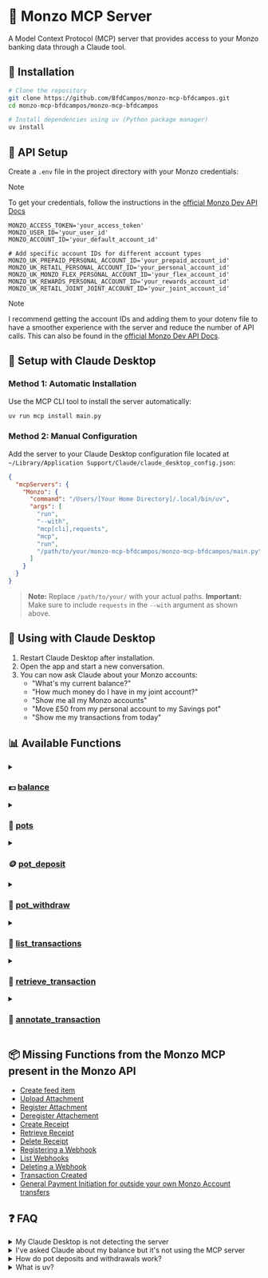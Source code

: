 # 🏦 Monzo MCP Server

A Model Context Protocol (MCP) server that provides access to your Monzo banking data through a Claude tool.

## 🚀 Installation

```bash
# Clone the repository
git clone https://github.com/BfdCampos/monzo-mcp-bfdcampos.git
cd monzo-mcp-bfdcampos/monzo-mcp-bfdcampos

# Install dependencies using uv (Python package manager)
uv install
```

## 🔑 API Setup

Create a `.env` file in the project directory with your Monzo credentials:

> [!NOTE]
> To get your credentials, follow the instructions in the [official Monzo Dev API Docs](https://docs.monzo.com/)

```
MONZO_ACCESS_TOKEN='your_access_token'
MONZO_USER_ID='your_user_id'
MONZO_ACCOUNT_ID='your_default_account_id'

# Add specific account IDs for different account types
MONZO_UK_PREPAID_PERSONAL_ACCOUNT_ID='your_prepaid_account_id'
MONZO_UK_RETAIL_PERSONAL_ACCOUNT_ID='your_personal_account_id'
MONZO_UK_MONZO_FLEX_PERSONAL_ACCOUNT_ID='your_flex_account_id'
MONZO_UK_REWARDS_PERSONAL_ACCOUNT_ID='your_rewards_account_id'
MONZO_UK_RETAIL_JOINT_JOINT_ACCOUNT_ID='your_joint_account_id'
```

> [!NOTE]
> I recommend getting the account IDs and adding them to your dotenv file to have a smoother experience with the server and reduce the number of API calls. This can also be found in the [official Monzo Dev API Docs](https://docs.monzo.com/).

## 🔧 Setup with Claude Desktop

### Method 1: Automatic Installation

Use the MCP CLI tool to install the server automatically:

```bash
uv run mcp install main.py
```

### Method 2: Manual Configuration

Add the server to your Claude Desktop configuration file located at `~/Library/Application Support/Claude/claude_desktop_config.json`:

```json
{
  "mcpServers": {
    "Monzo": {
      "command": "/Users/[Your Home Directory]/.local/bin/uv",
      "args": [
        "run",
        "--with",
        "mcp[cli],requests",
        "mcp",
        "run",
        "/path/to/your/monzo-mcp-bfdcampos/monzo-mcp-bfdcampos/main.py"
      ]
    }
  }
}
```

> **Note:** Replace `/path/to/your/` with your actual paths.
> **Important:** Make sure to include `requests` in the `--with` argument as shown above.

## 🤖 Using with Claude Desktop

1. Restart Claude Desktop after installation.
2. Open the app and start a new conversation.
3. You can now ask Claude about your Monzo accounts:
   - "What's my current balance?"
   - "How much money do I have in my joint account?"
   - "Show me all my Monzo accounts"
   - "Move £50 from my personal account to my Savings pot"
   - "Show me my transactions from today"

## 📊 Available Functions

<details>
<summary>

### 💷 [balance](https://docs.monzo.com/#balance)

</summary>

Returns the balance, spending today, and currency for a specified account type.

Parameters:

- `account_type` (optional): Type of account to check balance for. Options: "default", "personal", "prepaid", "flex", "rewards", "joint"

Example requests:

```
What's my current balance?
How much money do I have in my joint account?
What's the balance of my flex account?
```

</details>

<details>
<summary>

### 🍯 [pots](https://docs.monzo.com/#pots)

</summary>

Returns the list of pots for a specified account type.

Parameters:

- `account_type` (optional): Type of account to check pots for. Options: "default", "personal", "prepaid", "flex", "rewards", "joint"

Example requests:

```
Show me my pots
How many pots do I have?
How much money do I have in my "Savings" pot?
```

</details>

<details>
<summary>

### 🪙 [pot_deposit](https://docs.monzo.com/#deposit-into-a-pot)

</summary>

Deposit money from an account into a pot.

Parameters:

- `pot_id` (required): The ID of the pot to deposit money into
- `amount` (required): The amount to deposit in pence (e.g., 1000 for £10.00)
- `account_type` (optional): The account to withdraw from. Default is "personal"
- `triggered_by` (optional): Source identifier for the transaction. Default is "mcp"

Example requests:

```
Add £25 to my Savings pot
Move £10 from my personal account to my Holiday pot
```

</details>

<details>
<summary>

### 🏧 [pot_withdraw](https://docs.monzo.com/#withdraw-from-a-pot)

</summary>

Withdraw money from a pot back to an account.

Parameters:

- `pot_id` (required): The ID of the pot to withdraw money from
- `amount` (required): The amount to withdraw in pence (e.g., 1000 for £10.00)
- `account_type` (optional): The account to deposit into. Default is "personal"
- `triggered_by` (optional): Source identifier for the transaction. Default is "mcp"

Example requests:

```
Take £25 from my Savings pot
Withdraw £10 from my Holiday pot to my personal account
```

</details>

<details>
<summary>

### 🧾 [list_transactions](https://docs.monzo.com/#list-transactions)

</summary>

Lists transactions for a specified account.

Parameters:

- `account_type` (optional): Type of account to list transactions for. Default is "personal"
- `since` (optional): Start date for transactions in ISO 8601 format (e.g., "2025-05-20T00:00:00Z")
- `before` (optional): End date for transactions in ISO 8601 format
- `limit` (optional): Maximum number of transactions to return. Default is 1000

Example requests:

```
Show me my recent transactions
What transactions do I have from today?
List all transactions from my joint account this month
```

</details>

<details>
<summary>

### 📖 [retrieve_transaction](https://docs.monzo.com/#retrieve-transaction)

</summary>

Retrieves details of a specific transaction.

Parameters:

- `transaction_id` (required): The ID of the transaction to retrieve
- `expand` (optional): Additional data to include in the response. Default is "merchant"

Example requests:

```
Show me the details of my last transaction
What was the last transaction I made?
```

</details>

<details>
<summary>

### 📝 [annotate_transaction](https://docs.monzo.com/#annotate-transaction)

</summary>

Edits the metadata of a transaction.

Parameters:

- `transaction_id` (required): The ID of the transaction to annotate
- `metadata_key` (required): The key of the metadata to edit. Default is 'notes'
- `metadata_value` (required): The new value for the metadata key. Empty values will remove the key
- `delete_note` (optional): If set to true, the note will be deleted. Default is false

Example requests:

```
Add a note to my last transaction saying "Dinner with friends"
Remove the note from my last transaction
```

</details>

## 📦 Missing Functions from the Monzo MCP present in the Monzo API

- [Create feed item](https://docs.monzo.com/#create-feed-item)
- [Upload Attachment](https://docs.monzo.com/#upload-attachment)
- [Register Attachment](https://docs.monzo.com/#register-attachment)
- [Deregister Attachement](https://docs.monzo.com/#deregister-attachment)
- [Create Receipt](https://docs.monzo.com/#create-receipt)
- [Retrieve Receipt](https://docs.monzo.com/#retrieve-receipt)
- [Delete Receipt](https://docs.monzo.com/#delete-receipt)
- [Registering a Webhook](https://docs.monzo.com/#registering-a-webhook)
- [List Webhooks](https://docs.monzo.com/#list-webhooks)
- [Deleting a Webhook](https://docs.monzo.com/#deleting-a-webhook)
- [Transaction Created](https://docs.monzo.com/#transaction-created)
- [General Payment Initiation for outside your own Monzo Account transfers](https://docs.monzo.com/#payment-initiation-services-api)

## ❓ FAQ

<details><summary>My Claude Desktop is not detecting the server</summary>

- Ensure you have the latest version of Claude Desktop.
- Restart Claude Desktop by force quitting the app and reopening it.
- Make sure your path is correct in the configuration file.
- Use the absolute path to your `uv` installation, e.g., `/Users/[Your Home Directory]/.local/bin/uv` in the command section of the configuration file.
- Verify that the `requests` library is included in the `--with` argument list in your configuration, as this is a common cause of connection issues.

</details>

<details><summary>I've asked Claude about my balance but it's not using the MCP server</summary>

- LLMs like Claude may not always use the MCP server for every request. Try rephrasing your question, specifically asking Claude to check your Monzo balance using the Monzo MCP tool.
- You can check if there were any errors by looking at the logs in `~/Library/Logs/Claude/mcp-server-Monzo.log`.

</details>

<details><summary>How do pot deposits and withdrawals work?</summary>

- When you deposit money into a pot or withdraw from a pot, the MCP creates a unique dedupe_id that includes the "triggered_by" parameter.
- This helps identify transactions and prevents accidental duplicate transactions.
- The default "triggered_by" value is "mcp", but you can customise this to track different sources of pot transfers.

</details>

<details><summary>What is uv?</summary>

- `uv` is a Python package manager and installer that's designed to be much faster than pip.
- It maintains isolated environments for your projects and resolves dependencies efficiently.
- Learn more at [github.com/astral-sh/uv](https://github.com/astral-sh/uv).

</details>
